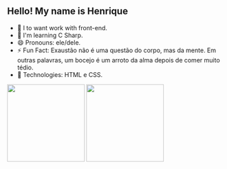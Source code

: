 ## Hello! My name is Henrique
- 🔭 I to want work with front-end.
- 🌱 I'm learning C Sharp.
- 😄 Pronouns: ele/dele.
- ⚡ Fun Fact: Exaustão não é uma questão do corpo, mas da mente. Em outras palavras, um bocejo é um arroto da alma depois de comer muito tédio.
- 🧐 Technologies: HTML e CSS.

<div>
  <a href="https://github.com/henriquexcj"></a>
  <img height="180em" src="https://github-readme-stats.vercel.app/api?username=henriquexcj&show_icons=true&theme=nightowl&include_all_commits=true&count_private=true"/>
  <img height="180em" src="https://github-readme-stats.vercel.app/api/top-langs/?username=henriquexcj&layout=compact&langs_count=16&theme=nightowl"/>

</div>
